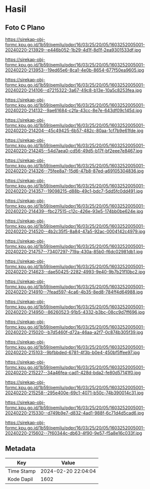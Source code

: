 # Hasil

## Foto C Plano

https://sirekap-obj-formc.kpu.go.id/1b59/pemilu/pdpr/16/03/25/20/05/1603252005001-20240220-213929--e446b052-1b29-4d1f-8d1f-2ea9301533df.jpg

https://sirekap-obj-formc.kpu.go.id/1b59/pemilu/pdpr/16/03/25/20/05/1603252005001-20240220-213953--19ed65e6-8ca1-4e0b-8654-677f50ea9605.jpg

https://sirekap-obj-formc.kpu.go.id/1b59/pemilu/pdpr/16/03/25/20/05/1603252005001-20240220-214106--d7215322-3a67-49c8-b13e-10a5c8253fea.jpg

https://sirekap-obj-formc.kpu.go.id/1b59/pemilu/pdpr/16/03/25/20/05/1603252005001-20240220-214132--9ae61684-c2fa-43cc-8e7e-643df09c145d.jpg

https://sirekap-obj-formc.kpu.go.id/1b59/pemilu/pdpr/16/03/25/20/05/1603252005001-20240220-214204--45c49425-6b57-482c-80aa-1cf7b9e61fde.jpg

https://sirekap-obj-formc.kpu.go.id/1b59/pemilu/pdpr/16/03/25/20/05/1603252005001-20240220-214245--54d7aea0-cd56-49d5-b17f-bf2eee7e8467.jpg

https://sirekap-obj-formc.kpu.go.id/1b59/pemilu/pdpr/16/03/25/20/05/1603252005001-20240220-214326--75fee8a7-15d6-47b8-87ed-a69105304836.jpg

https://sirekap-obj-formc.kpu.go.id/1b59/pemilu/pdpr/16/03/25/20/05/1603252005001-20240220-214357--19098215-d88b-49c1-bdc7-5dd5fc0dd491.jpg

https://sirekap-obj-formc.kpu.go.id/1b59/pemilu/pdpr/16/03/25/20/05/1603252005001-20240220-214439--fbc27515-c12c-426e-93e5-174bb0be624e.jpg

https://sirekap-obj-formc.kpu.go.id/1b59/pemilu/pdpr/16/03/25/20/05/1603252005001-20240220-214520--4b2c35f5-8a84-47a5-92ac-0004142c4979.jpg

https://sirekap-obj-formc.kpu.go.id/1b59/pemilu/pdpr/16/03/25/20/05/1603252005001-20240220-214757--73407297-719a-430a-85b0-f6dc02981db1.jpg

https://sirekap-obj-formc.kpu.go.id/1b59/pemilu/pdpr/16/03/25/20/05/1603252005001-20240220-214623--dae50425-2282-4993-9e40-9b7b21f10bc2.jpg

https://sirekap-obj-formc.kpu.go.id/1b59/pemilu/pdpr/16/03/25/20/05/1603252005001-20240220-214910--7fead597-4ca6-4b35-8ed8-784ff4d64988.jpg

https://sirekap-obj-formc.kpu.go.id/1b59/pemilu/pdpr/16/03/25/20/05/1603252005001-20240220-214950--86260523-91b5-4332-b3bc-08cc9d7ff696.jpg

https://sirekap-obj-formc.kpu.go.id/1b59/pemilu/pdpr/16/03/25/20/05/1603252005001-20240220-215020--b7d5460f-d72a-46aa-a2f7-0c874b305f39.jpg

https://sirekap-obj-formc.kpu.go.id/1b59/pemilu/pdpr/16/03/25/20/05/1603252005001-20240220-215103--9bfbbded-6781-4f3b-b0e4-450bf5ffee97.jpg

https://sirekap-obj-formc.kpu.go.id/1b59/pemilu/pdpr/16/03/25/20/05/1603252005001-20240220-215227--34a46fea-cad1-428d-bda2-fe80d57141f0.jpg

https://sirekap-obj-formc.kpu.go.id/1b59/pemilu/pdpr/16/03/25/20/05/1603252005001-20240220-215258--295e400e-69c1-4071-b50c-74b390014c31.jpg

https://sirekap-obj-formc.kpu.go.id/1b59/pemilu/pdpr/16/03/25/20/05/1603252005001-20240220-215330--d749b9e7-d832-4ad1-988f-6c71d4d5cad6.jpg

https://sirekap-obj-formc.kpu.go.id/1b59/pemilu/pdpr/16/03/25/20/05/1603252005001-20240220-215602--7f60344c-db63-4f90-9e57-f5a8e16c033f.jpg


## Metadata

| Key        | Value               |
| ---------- | ------------------- |
| Time Stamp | 2024-02-20 22:04:04 |
| Kode Dapil | 1602                |



